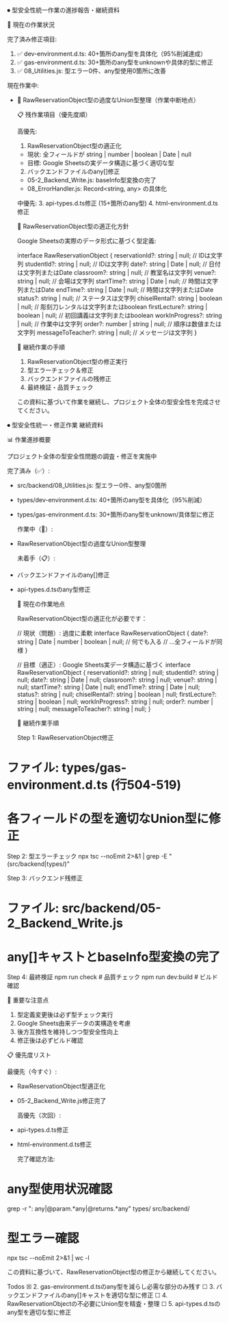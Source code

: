 
⏺ 型安全性統一作業の進捗報告・継続資料

  🎯 現在の作業状況

  完了済み修正項目:

  1. ✅ dev-environment.d.ts: 40+箇所のany型を具体化（95%削減達成）
  2. ✅ gas-environment.d.ts: 30+箇所のany型をunknownや具体的型に修正
  3. ✅ 08_Utilities.js: 型エラー0件、any型使用0箇所に改善

  現在作業中:

- 🔄 RawReservationObject型の過度なUnion型整理（作業中断地点）

  📋 残作業項目（優先度順）

  高優先:

  1. RawReservationObject型の適正化
    - 現状: 全フィールドが string | number | boolean | Date | null
    - 目標: Google Sheetsの実データ構造に基づく適切な型
  2. バックエンドファイルのany[]修正
    - 05-2_Backend_Write.js: baseInfo型変換の完了
    - 08_ErrorHandler.js: Record<string, any> の具体化

  中優先:
  3. api-types.d.ts修正 (15+箇所のany型)
  4. html-environment.d.ts修正

  🔧 RawReservationObject型の適正化方針

  Google Sheetsの実際のデータ形式に基づく型定義:

  interface RawReservationObject {
    reservationId?: string | null;           // IDは文字列
    studentId?: string | null;               // IDは文字列
    date?: string | Date | null;             // 日付は文字列またはDate
    classroom?: string | null;               // 教室名は文字列
    venue?: string | null;                   // 会場は文字列
    startTime?: string | Date | null;        // 時間は文字列またはDate
    endTime?: string | Date | null;          // 時間は文字列またはDate
    status?: string | null;                  // ステータスは文字列
    chiselRental?: string | boolean | null;  // 彫刻刀レンタルは文字列またはboolean
    firstLecture?: string | boolean | null;  // 初回講義は文字列またはboolean
    workInProgress?: string | null;          // 作業中は文字列
    order?: number | string | null;          // 順序は数値または文字列
    messageToTeacher?: string | null;        // メッセージは文字列
  }

  🚀 継続作業の手順

  1. RawReservationObject型の修正実行
  2. 型エラーチェック＆修正
  3. バックエンドファイルの残修正
  4. 最終検証・品質チェック

  この資料に基づいて作業を継続し、プロジェクト全体の型安全性を完成させてください。

⏺ 型安全性統一・修正作業 継続資料

  📊 作業進捗概要

  プロジェクト全体の型安全性問題の調査・修正を実施中

  完了済み（✅）:

- src/backend/08_Utilities.js: 型エラー0件、any型0箇所
- types/dev-environment.d.ts: 40+箇所のany型を具体化（95%削減）
- types/gas-environment.d.ts: 30+箇所のany型をunknown/具体型に修正

  作業中（🔄）:

- RawReservationObject型の過度なUnion型整理

  未着手（📋）:

- バックエンドファイルのany[]修正
- api-types.d.tsのany型修正

  🎯 現在の作業地点

  RawReservationObject型の適正化が必要です：

  // 現状（問題）: 過度に柔軟
  interface RawReservationObject {
    date?: string | Date | number | boolean | null;  // 何でも入る
    // ...全フィールドが同様
  }

  // 目標（適正）: Google Sheets実データ構造に基づく
  interface RawReservationObject {
    reservationId?: string | null;
    studentId?: string | null;
    date?: string | Date | null;
    classroom?: string | null;
    venue?: string | null;
    startTime?: string | Date | null;
    endTime?: string | Date | null;
    status?: string | null;
    chiselRental?: string | boolean | null;
    firstLecture?: string | boolean | null;
    workInProgress?: string | null;
    order?: number | string | null;
    messageToTeacher?: string | null;
  }

  📝 継続作業手順

  Step 1: RawReservationObject修正

# ファイル: types/gas-environment.d.ts (行504-519)

# 各フィールドの型を適切なUnion型に修正

  Step 2: 型エラーチェック
  npx tsc --noEmit 2>&1 | grep -E "(src/backend|types/)"

  Step 3: バックエンド残修正

# ファイル: src/backend/05-2_Backend_Write.js

# any[]キャストとbaseInfo型変換の完了

  Step 4: 最終検証
  npm run check  # 品質チェック
  npm run dev:build  # ビルド確認

  🚨 重要な注意点

  1. 型定義変更後は必ず型チェック実行
  2. Google Sheets由来データの実構造を考慮
  3. 後方互換性を維持しつつ型安全性向上
  4. 修正後は必ずビルド確認

  📋 優先度リスト

  最優先（今すぐ）:

- RawReservationObject型適正化
- 05-2_Backend_Write.js修正完了

  高優先（次回）:

- api-types.d.ts修正
- html-environment.d.ts修正

  完了確認方法:

# any型使用状況確認

  grep -r ": any\|@param.*any\|@returns.*any" types/ src/backend/

# 型エラー確認

  npx tsc --noEmit 2>&1 | wc -l

  この資料に基づいて、RawReservationObject型の修正から継続してください。

  Todos
  ☒ 2. gas-environment.d.tsのany型を減らし必需な部分のみ残す
  ☐ 3. バックエンドファイルのany[]キャストを適切な型に修正
  ☐ 4. RawReservationObjectの不必要にUnion型を精査・整理
  ☐ 5. api-types.d.tsのany型を適切な型に修正
